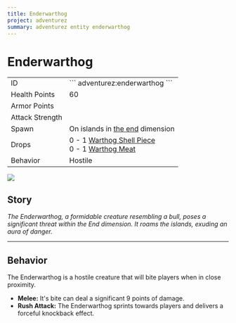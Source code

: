 ```yaml
---
title: Enderwarthog
project: adventurez
summary: adventurez entity enderwarthog
---
```

# Enderwarthog
<div class="main_table">
<div class="left_main_table">
<table class="left_table">
    <tbody>
        <tr>
            <td class="first-column">ID</td>
            <td class="second-column">
            ```
            adventurez:enderwarthog
            ```
            </td>
        </tr>
        <tr id="linear-top">
            <td class="first-column">Health Points</td>
            <td class="second-column">60</td>
        </tr>
        <tr id="linear-top">
            <td class="first-column">Armor Points</td>
            <td class="second-column icon-element" icon-count="4" icon-id="armor"></td>
        </tr>
        <tr id="linear-top">
            <td class="first-column">Attack Strength</td>
            <td class="second-column icon-element" icon-count="9" icon-id="melee" icon-exclusive></td>
        </tr>
        <tr id="linear-top">
            <td class="first-column">Spawn</td>
            <td class="second-column">On islands in <a href="https://minecraft.wiki/w/The_End" target="_blank">the end</a> dimension</td>
        </tr>
        <tr id="linear-top">
            <td class="first-column">Drops</td>
            <td class="second-column icon-element" icon-count="10" icon-id="experience" icon-exclusive>0 - 1 <a href="/wiki/mods/AdventureZ/Items/Warthog_Shell_Piece/">Warthog Shell Piece</a><br>0 - 1 <a href="/wiki/mods/AdventureZ/Items/Warthog_Meat/">Warthog Meat</a></td>
        </tr>
        <tr id="linear-top">
            <td class="first-column">Behavior</td>
            <td class="second-column">Hostile</td>
        </tr>
    </tbody>
</table>
</div>
    <img src="/wiki/assets/adventurez/entities/enderwarthog.png" loading="lazy" class="right_img_table"/>
</div>

## Story

*The Enderwarthog, a formidable creature resembling a bull, poses a significant threat within the End dimension. It roams the islands, exuding an aura of danger.*

---

## Behavior

The Enderwarthog is a hostile creature that will bite players when in close proximity.

* **Melee:** It's bite can deal a significant 9 points of damage.
* **Rush Attack:** The Enderwarthog sprints towards players and delivers a forceful knockback effect.
